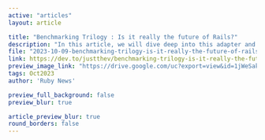 ```yaml
---
active: "articles"
layout: article

title: "Benchmarking Trilogy : Is it really the future of Rails?"
description: "In this article, we will dive deep into this adapter and explore the results of a benchmark I conducted to better understand its performance."
file: "2023-10-09-benchmarking-trilogy-is-it-really-the-future-of-rails.md"
link: https://dev.to/justthev/benchmarking-trilogy-is-it-really-the-future-of-rails--3neg
preview_image_link: "https://drive.google.com/uc?export=view&id=1jWeSakctbAvC30yTEamD_KsCHpJ71Gr0"
tags: Oct2023
author: 'Ruby News'

preview_full_background: false
preview_blur: true

article_preview_blur: true
round_borders: false
---
```

